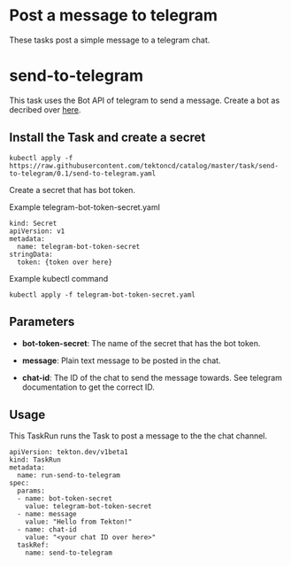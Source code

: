 # Post a message to telegram

These tasks post a simple message to a telegram chat.

# send-to-telegram

This task uses the Bot API of telegram to send a message.
Create a bot as decribed over [here](https://core.telegram.org/bots).

## Install the Task and create a secret

```
kubectl apply -f https://raw.githubusercontent.com/tektoncd/catalog/master/task/send-to-telegram/0.1/send-to-telegram.yaml
```

Create a secret that has bot token.

Example telegram-bot-token-secret.yaml
```
kind: Secret
apiVersion: v1
metadata:
  name: telegram-bot-token-secret
stringData:
  token: {token over here}
```

Example kubectl command
```
kubectl apply -f telegram-bot-token-secret.yaml
```

## Parameters

* **bot-token-secret**: The name of the secret that has the bot token.

* **message**: Plain text message to be posted in the chat.

* **chat-id**: The ID of the chat to send the message towards. See telegram documentation to get the correct ID.

## Usage

This TaskRun runs the Task to post a message to the the chat channel.

```
apiVersion: tekton.dev/v1beta1
kind: TaskRun
metadata:
  name: run-send-to-telegram
spec:
  params:
  - name: bot-token-secret
    value: telegram-bot-token-secret
  - name: message
    value: "Hello from Tekton!"
  - name: chat-id
    value: "<your chat ID over here>"
  taskRef:
    name: send-to-telegram

```
